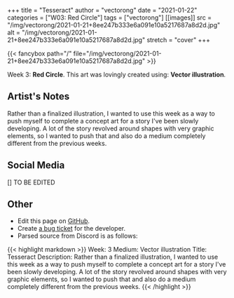 +++
title =       "Tesseract"
author =      "vectorong"
date =        "2021-01-22"
categories =  ["W03: Red Circle"]
tags =        ["vectorong"]
[[images]]
                      src = "/img/vectorong/2021-01-21+8ee247b333e6a091e10a5217687a8d2d.jpg"
                      alt = "/img/vectorong/2021-01-21+8ee247b333e6a091e10a5217687a8d2d.jpg"
                      stretch = "cover"
+++


{{< fancybox path="/" file="/img/vectorong/2021-01-21+8ee247b333e6a091e10a5217687a8d2d.jpg" >}}


Week 3: **Red Circle**. This art was lovingly created using: **Vector illustration**.

## Artist's Notes

Rather than a finalized illustration, I wanted to use this week as a way to push myself to complete a concept art for a story I've been slowly developing. A lot of the story revolved around shapes with very graphic elements, so I wanted to push that and also do a medium completely different from the previous weeks.

## Social Media

[] TO BE EDITED

## Other

- Edit this page on [GitHub](https://github.com/teaminkling/web-refresh/edit/main/blog/content/blog/vectorong-week-3-f068.md).
- Create [a bug ticket](https://github.com/teaminkling/web-refresh/issues/new?assignees=&labels=bug&template=problem-report.md&title=) for the developer.
- Parsed source from Discord is as follows:

{{< highlight markdown >}}
Week: 3
Medium: Vector illustration
Title: Tesseract
Description: Rather than a finalized illustration, I wanted to use this week as a way to push myself to complete a concept art for a story I've been slowly developing. A lot of the story revolved around shapes with very graphic elements, so I wanted to push that and also do a medium completely different from the previous weeks.
{{< /highlight >}}